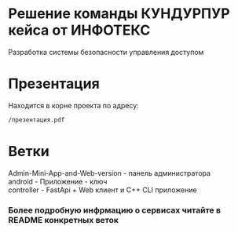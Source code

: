 # Решение команды КУНДУРПУР кейса от ИНФОТЕКС
Разработка системы безопасности управления доступом

# Презентация
Находится в корне проекта по адресу:
```bash
/презентация.pdf
```

# Ветки

Admin-Mini-App-and-Web-version - панель администратора \
android - Приложение - ключ \
controller - FastApi + Web клиент и С++ CLI приложение

### Более подробную инфрмацию о сервисах читайте в README конкретных веток 
